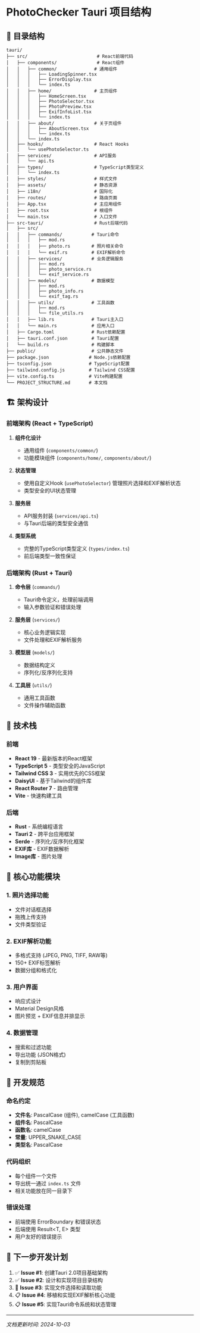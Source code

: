 # PhotoChecker Tauri 项目结构

## 📁 目录结构

```
tauri/
├── src/                          # React前端代码
│   ├── components/               # React组件
│   │   ├── common/              # 通用组件
│   │   │   ├── LoadingSpinner.tsx
│   │   │   ├── ErrorDisplay.tsx
│   │   │   └── index.ts
│   │   ├── home/                # 主页组件
│   │   │   ├── HomeScreen.tsx
│   │   │   ├── PhotoSelector.tsx
│   │   │   ├── PhotoPreview.tsx
│   │   │   ├── ExifInfoList.tsx
│   │   │   └── index.ts
│   │   ├── about/               # 关于页组件
│   │   │   ├── AboutScreen.tsx
│   │   │   └── index.ts
│   │   └── index.ts
│   ├── hooks/                   # React Hooks
│   │   └── usePhotoSelector.ts
│   ├── services/                # API服务
│   │   └── api.ts
│   ├── types/                   # TypeScript类型定义
│   │   └── index.ts
│   ├── styles/                  # 样式文件
│   ├── assets/                  # 静态资源
│   ├── i18n/                    # 国际化
│   ├── routes/                  # 路由页面
│   ├── App.tsx                  # 主应用组件
│   ├── root.tsx                 # 根组件
│   └── main.tsx                 # 入口文件
├── src-tauri/                   # Rust后端代码
│   ├── src/
│   │   ├── commands/           # Tauri命令
│   │   │   ├── mod.rs
│   │   │   ├── photo.rs        # 照片相关命令
│   │   │   └── exif.rs         # EXIF解析命令
│   │   ├── services/           # 业务逻辑服务
│   │   │   ├── mod.rs
│   │   │   ├── photo_service.rs
│   │   │   └── exif_service.rs
│   │   ├── models/             # 数据模型
│   │   │   ├── mod.rs
│   │   │   ├── photo_info.rs
│   │   │   └── exif_tag.rs
│   │   ├── utils/              # 工具函数
│   │   │   ├── mod.rs
│   │   │   └── file_utils.rs
│   │   ├── lib.rs              # Tauri主入口
│   │   └── main.rs             # 应用入口
│   ├── Cargo.toml              # Rust依赖配置
│   ├── tauri.conf.json         # Tauri配置
│   └── build.rs                # 构建脚本
├── public/                     # 公共静态文件
├── package.json               # Node.js依赖配置
├── tsconfig.json              # TypeScript配置
├── tailwind.config.js         # Tailwind CSS配置
├── vite.config.ts             # Vite构建配置
└── PROJECT_STRUCTURE.md       # 本文档
```

## 🏗️ 架构设计

### 前端架构 (React + TypeScript)

1. **组件化设计**
   - 通用组件 (`components/common/`)
   - 功能模块组件 (`components/home/`, `components/about/`)

2. **状态管理**
   - 使用自定义Hook (`usePhotoSelector`) 管理照片选择和EXIF解析状态
   - 类型安全的UI状态管理

3. **服务层**
   - API服务封装 (`services/api.ts`)
   - 与Tauri后端的类型安全通信

4. **类型系统**
   - 完整的TypeScript类型定义 (`types/index.ts`)
   - 前后端类型一致性保证

### 后端架构 (Rust + Tauri)

1. **命令层** (`commands/`)
   - Tauri命令定义，处理前端调用
   - 输入参数验证和错误处理

2. **服务层** (`services/`)
   - 核心业务逻辑实现
   - 文件处理和EXIF解析服务

3. **模型层** (`models/`)
   - 数据结构定义
   - 序列化/反序列化支持

4. **工具层** (`utils/`)
   - 通用工具函数
   - 文件操作辅助函数

## 🔧 技术栈

### 前端
- **React 19** - 最新版本的React框架
- **TypeScript 5** - 类型安全的JavaScript
- **Tailwind CSS 3** - 实用优先的CSS框架
- **DaisyUI** - 基于Tailwind的组件库
- **React Router 7** - 路由管理
- **Vite** - 快速构建工具

### 后端
- **Rust** - 系统编程语言
- **Tauri 2** - 跨平台应用框架
- **Serde** - 序列化/反序列化框架
- **EXIF库** - EXIF数据解析
- **Image库** - 图片处理

## 🚀 核心功能模块

### 1. 照片选择功能
- 文件对话框选择
- 拖拽上传支持
- 文件类型验证

### 2. EXIF解析功能
- 多格式支持 (JPEG, PNG, TIFF, RAW等)
- 150+ EXIF标签解析
- 数据分组和格式化

### 3. 用户界面
- 响应式设计
- Material Design风格
- 图片预览 + EXIF信息并排显示

### 4. 数据管理
- 搜索和过滤功能
- 导出功能 (JSON格式)
- 复制到剪贴板

## 📝 开发规范

### 命名约定
- **文件名**: PascalCase (组件), camelCase (工具函数)
- **组件名**: PascalCase
- **函数名**: camelCase
- **常量**: UPPER_SNAKE_CASE
- **类型名**: PascalCase

### 代码组织
- 每个组件一个文件
- 导出统一通过 `index.ts` 文件
- 相关功能放在同一目录下

### 错误处理
- 前端使用 ErrorBoundary 和错误状态
- 后端使用 Result<T, E> 类型
- 用户友好的错误提示

## 🎯 下一步开发计划

1. ✅ **Issue #1**: 创建Tauri 2.0项目基础架构
2. ✅ **Issue #2**: 设计和实现项目目录结构
3. 🔄 **Issue #3**: 实现文件选择和读取功能
4. 📋 **Issue #4**: 移植和实现EXIF解析核心功能
5. 📋 **Issue #5**: 实现Tauri命令系统和状态管理

---

*文档更新时间: 2024-10-03*